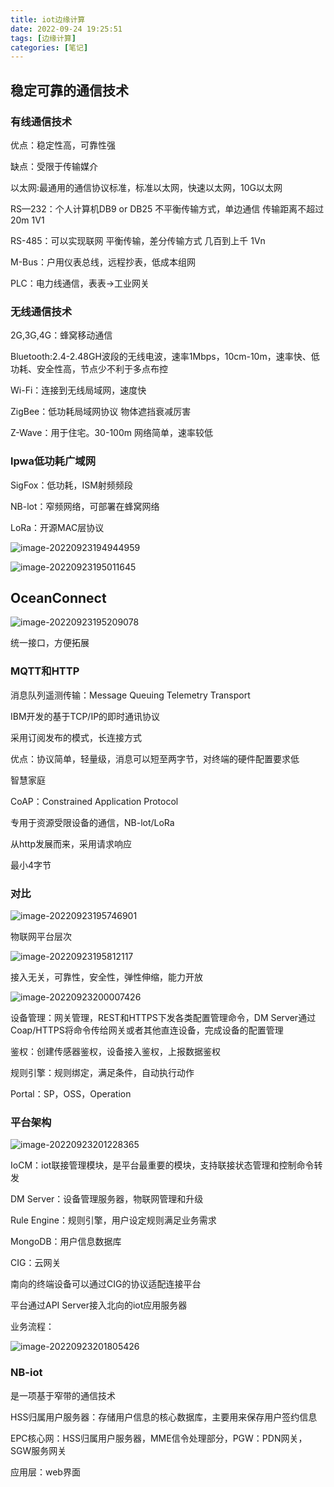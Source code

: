 ```yaml
---
title: iot边缘计算
date: 2022-09-24 19:25:51
tags: [边缘计算]
categories: [笔记]
---
```

## 稳定可靠的通信技术

### 有线通信技术

优点：稳定性高，可靠性强

缺点：受限于传输媒介

以太网:最通用的通信协议标准，标准以太网，快速以太网，10G以太网

RS—232：个人计算机DB9 or DB25	不平衡传输方式，单边通信	传输距离不超过20m	1V1

RS-485：可以实现联网	平衡传输，差分传输方式	几百到上千	1Vn

M-Bus：户用仪表总线，远程抄表，低成本组网

PLC：电力线通信，表表->工业网关 

### 无线通信技术

2G,3G,4G：蜂窝移动通信

Bluetooth:2.4-2.48GH波段的无线电波，速率1Mbps，10cm-10m，速率快、低功耗、安全性高，节点少不利于多点布控

Wi-Fi：连接到无线局域网，速度快

ZigBee：低功耗局域网协议	物体遮挡衰减厉害  

Z-Wave：用于住宅。30-100m	网络简单，速率较低

### lpwa低功耗广域网

SigFox：低功耗，ISM射频频段

NB-lot：窄频网络，可部署在蜂窝网络 

LoRa：开源MAC层协议

![image-20220923194944959](https://gwzone.oss-cn-beijing.aliyuncs.com/typora-user-images/image-20220923194944959.png)

![image-20220923195011645](https://gwzone.oss-cn-beijing.aliyuncs.com/typora-user-images/image-20220923195011645.png)

## OceanConnect

![image-20220923195209078](https://gwzone.oss-cn-beijing.aliyuncs.com/typora-user-images/image-20220923195209078.png)

统一接口，方便拓展

### MQTT和HTTP

消息队列遥测传输：Message Queuing Telemetry Transport

IBM开发的基于TCP/IP的即时通讯协议

采用订阅发布的模式，长连接方式

优点：协议简单，轻量级，消息可以短至两字节，对终端的硬件配置要求低

智慧家庭

CoAP：Constrained Application Protocol

专用于资源受限设备的通信，NB-lot/LoRa

从http发展而来，采用请求响应

最小4字节

### 对比

![image-20220923195746901](https://gwzone.oss-cn-beijing.aliyuncs.com/typora-user-images/image-20220923195746901.png)

物联网平台层次

![image-20220923195812117](https://gwzone.oss-cn-beijing.aliyuncs.com/typora-user-images/image-20220923195812117.png)

接入无关，可靠性，安全性，弹性伸缩，能力开放

![image-20220923200007426](https://gwzone.oss-cn-beijing.aliyuncs.com/typora-user-images/image-20220923200007426.png)

设备管理：网关管理，REST和HTTPS下发各类配置管理命令，DM Server通过Coap/HTTPS将命令传给网关或者其他直连设备，完成设备的配置管理

鉴权：创建传感器鉴权，设备接入鉴权，上报数据鉴权

规则引擎：规则绑定，满足条件，自动执行动作

Portal：SP，OSS，Operation

### 平台架构

![image-20220923201228365](https://gwzone.oss-cn-beijing.aliyuncs.com/typora-user-images/image-20220923201228365.png)

IoCM：iot联接管理模块，是平台最重要的模块，支持联接状态管理和控制命令转发

DM Server：设备管理服务器，物联网管理和升级

Rule Engine：规则引擎，用户设定规则满足业务需求

MongoDB：用户信息数据库

CIG：云网关

南向的终端设备可以通过CIG的协议适配连接平台

平台通过API Server接入北向的iot应用服务器

业务流程：

![image-20220923201805426](https://gwzone.oss-cn-beijing.aliyuncs.com/typora-user-images/image-20220923201805426.png)

### NB-iot

是一项基于窄带的通信技术

HSS归属用户服务器：存储用户信息的核心数据库，主要用来保存用户签约信息

EPC核心网：HSS归属用户服务器，MME信令处理部分，PGW：PDN网关，SGW服务网关

应用层：web界面